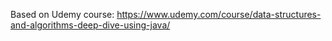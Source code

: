Based on Udemy course: https://www.udemy.com/course/data-structures-and-algorithms-deep-dive-using-java/